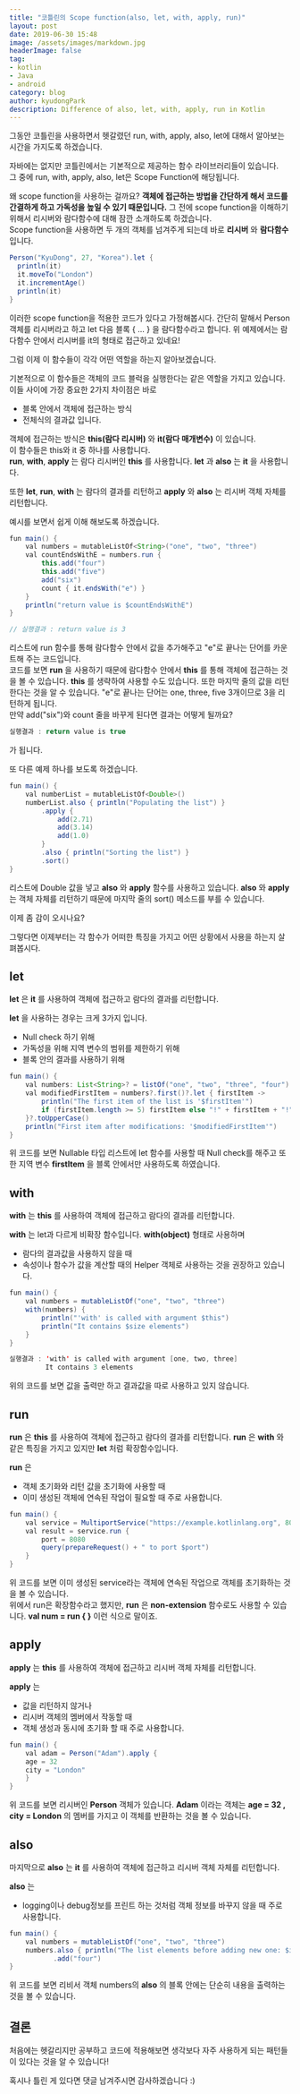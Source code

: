 ```yaml
---
title: "코틀린의 Scope function(also, let, with, apply, run)"
layout: post
date: 2019-06-30 15:48
image: /assets/images/markdown.jpg
headerImage: false
tag:
- kotlin
- Java
- android
category: blog
author: kyudongPark
description: Difference of also, let, with, apply, run in Kotlin
---
```


그동안 코틀린을 사용하면서 헷갈렸던 run, with, apply, also, let에 대해서 알아보는 시간을 가지도록 하겠습니다.

자바에는 없지만 코틀린에서는 기본적으로 제공하는 함수 라이브러리들이 있습니다.  
그 중에 run, with, apply, also, let은 Scope Function에 해당됩니다.

왜 scope function을 사용하는 걸까요? **객체에 접근하는 방법을 간단하게 해서 코드를 간결하게 하고 가독성을 높일 수 있기 때문입니다.**
그 전에 scope function을 이해하기 위해서 리시버와 람다함수에 대해 잠깐 소개하도록 하겠습니다.  
Scope function을 사용하면 두 개의 객체를 넘겨주게 되는데 바로 **리시버** 와 **람다함수** 입니다.

```java
Person("KyuDong", 27, "Korea").let {
  println(it)
  it.moveTo("London")
  it.incrementAge()
  println(it)
}
```
이러한 scope function을 적용한 코드가 있다고 가정해봅시다.
간단히 말해서 Person 객체를 리시버라고 하고 let 다음 블록 { ... } 을 람다함수라고 합니다. 
위 예제에서는 람다함수 안에서 리시버를 it의 형태로 접근하고 있네요!

그럼 이제 이 함수들이 각각 어떤 역할을 하는지 알아보겠습니다.

기본적으로 이 함수들은 객체의 코드 블럭을 실행한다는 같은 역할을 가지고 있습니다. 
이들 사이에 가장 중요한 2가지 차이점은 바로
* 블록 안에서 객체에 접근하는 방식
* 전체식의 결과값
입니다.

객체에 접근하는 방식은 **this(람다 리시버)** 와 **it(람다 매개변수)** 이 있습니다.  
이 함수들은 this와 it 중 하나를 사용합니다.  
**run**, **with**, **apply** 는 람다 리시버인 **this** 를 사용합니다.
**let** 과 **also** 는 **it** 을 사용합니다.

또한 **let**, **run**, **with** 는 람다의 결과를 리턴하고 **apply** 와 **also** 는 리시버 객체 자체를 리턴합니다.

예시를 보면서 쉽게 이해 해보도록 하겠습니다.


```java
fun main() {
    val numbers = mutableListOf<String>("one", "two", "three")
    val countEndsWithE = numbers.run {
        this.add("four")
        this.add("five")
        add("six")
        count { it.endsWith("e") }
    }
    println("return value is $countEndsWithE")
}

// 실행결과 : return value is 3
```

리스트에 run 함수를 통해 람다함수 안에서 값을 추가해주고 "e"로 끝나는 단어를 카운트해 주는 코드입니다.  
코드를 보면 **run** 을 사용하기 때문에 람다함수 안에서 **this** 를 통해 객체에 접근하는 것을 볼 수 있습니다. **this** 를 생략하여 사용할 수도 있습니다. 또한 마지막 줄의 값을 리턴한다는 것을 알 수 있습니다. "e"로 끝나는 단어는 one, three, five 3개이므로 3을 리턴하게 됩니다.  
만약 add("six")와 count 줄을 바꾸게 된다면 결과는 어떻게 될까요?

```java
실행결과 : return value is true
```

가 됩니다.

또 다른 예제 하나를 보도록 하겠습니다.

```java
fun main() {
    val numberList = mutableListOf<Double>()
    numberList.also { println("Populating the list") }
        .apply {
            add(2.71)
            add(3.14)
            add(1.0)
        }
        .also { println("Sorting the list") }
        .sort()
}
```

리스트에 Double 값을 넣고 **also** 와 **apply** 함수를 사용하고 있습니다. **also** 와 **apply** 는 객체 자체를 리턴하기 때문에 
마지막 줄의 sort() 메소드를 부를 수 있습니다. 

이제 좀 감이 오시나요? 

그렇다면 이제부터는 각 함수가 어떠한 특징을 가지고 어떤 상황에서 사용을 하는지 살펴봅시다.

## let
**let** 은 **it** 를 사용하여 객체에 접근하고 람다의 결과를 리턴합니다.  

**let** 을 사용하는 경우는 크게 3가지 입니다.  
* Null check 하기 위해
* 가독성을 위해 지역 변수의 범위를 제한하기 위해
* 블록 안의 결과를 사용하기 위해 

```java
fun main() {
    val numbers: List<String>? = listOf("one", "two", "three", "four")
    val modifiedFirstItem = numbers?.first()?.let { firstItem ->
        println("The first item of the list is '$firstItem'")
        if (firstItem.length >= 5) firstItem else "!" + firstItem + "!"
    }?.toUpperCase()
    println("First item after modifications: '$modifiedFirstItem'") 
}
```

위 코드를 보면 Nullable 타입 리스트에 let 함수를 사용할 때 Null check를 해주고 또한 지역 변수 **firstItem** 을 블록 안에서만 사용하도록 하였습니다. 


## with
**with** 는 **this** 를 사용하여 객체에 접근하고 람다의 결과를 리턴합니다.

**with** 는 let과 다르게 비확장 함수입니다. **with(object)** 형태로 사용하며
* 람다의 결과값을 사용하지 않을 때
* 속성이나 함수가 값을 계산할 때의 Helper 객체로 
사용하는 것을 권장하고 있습니다. 

```java
fun main() {
    val numbers = mutableListOf("one", "two", "three")
    with(numbers) {
        println("'with' is called with argument $this")
        println("It contains $size elements")
    }
}

실행결과 : 'with' is called with argument [one, two, three]
         It contains 3 elements
```

위의 코드를 보면 값을 출력만 하고 결과값을 따로 사용하고 있지 않습니다. 

## run
**run** 은 **this** 를 사용하여 객체에 접근하고 람다의 결과를 리턴합니다. **run** 은 **with** 와 같은 특징을 가지고 있지만 **let** 처럼 확장함수입니다. 

**run** 은 
* 객체 초기화와 리턴 값을 초기화에 사용할 때
* 이미 생성된 객체에 연속된 작업이 필요할 때
주로 사용합니다.


```java
fun main() {
    val service = MultiportService("https://example.kotlinlang.org", 80)
    val result = service.run {
        port = 8080
        query(prepareRequest() + " to port $port")
    }
}
```

위 코드를 보면 이미 생성된 service라는 객체에 연속된 작업으로 객체를 초기화하는 것을 볼 수 있습니다.  
위에서 run은 확장함수라고 했지만, **run** 은 **non-extension** 함수로도 사용할 수 있습니다. **val num = run { }** 이런 식으로 말이죠.

## apply
**apply** 는 **this** 를 사용하여 객체에 접근하고 리시버 객체 자체를 리턴합니다.

**apply** 는 
* 값을 리턴하지 않거나
* 리시버 객체의 멤버에서 작동할 때 
* 객체 생성과 동시에 초기화 할 때
주로 사용합니다. 

```java
fun main() {
    val adam = Person("Adam").apply {
    age = 32
    city = "London"        
    }
}
```

위 코드를 보면 리시버인 **Person** 객체가 있습니다. **Adam** 이라는 객체는 **age = 32 , city = London** 의 멤버를 가지고 이 객체를 반환하는 것을 볼 수 있습니다.

## also
마지막으로 **also** 는 **it** 를 사용하여 객체에 접근하고 리시버 객체 자체를 리턴합니다.

**also** 는 
* logging이나 debug정보를 프린트 하는 것처럼 객체 정보를 바꾸지 않을 때 
주로 사용합니다. 

```java
fun main() {
    val numbers = mutableListOf("one", "two", "three")
    numbers.also { println("The list elements before adding new one: $it") }
           .add("four")
}
```

위 코드를 보면 리비서 객체 numbers의 **also** 의 블록 안에는 단순히 내용을 출력하는 것을 볼 수 있습니다.


## 결론
처음에는 헷갈리지만 공부하고 코드에 적용해보면 생각보다 자주 사용하게 되는 패턴들이 있다는 것을 알 수 있습니다!  

혹시나 틀린 게 있다면 댓글 남겨주시면 감사하겠습니다 :)


